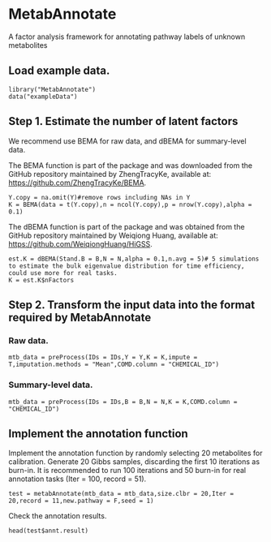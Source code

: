 # MetabAnnotate
A factor analysis framework for annotating pathway labels of unknown metabolites

## Load example data.
```
library("MetabAnnotate")
data("exampleData")
```

## Step 1. Estimate the number of latent factors

We recommend use BEMA for raw data, and dBEMA for summary-level data.

The BEMA function is part of the package and was downloaded from the GitHub repository maintained by ZhengTracyKe, available at: https://github.com/ZhengTracyKe/BEMA.
```
Y.copy = na.omit(Y)#remove rows including NAs in Y
K = BEMA(data = t(Y.copy),n = ncol(Y.copy),p = nrow(Y.copy),alpha = 0.1)
```
The dBEMA function is part of the package and was obtained from the GitHub repository maintained by Weiqiong Huang, available at: https://github.com/WeiqiongHuang/HiGSS.
```{r}
est.K = dBEMA(Stand.B = B,N = N,alpha = 0.1,n.avg = 5)# 5 simulations to estimate the bulk eigenvalue distribution for time efficiency, could use more for real tasks.
K = est.K$nFactors
```

## Step 2. Transform the input data into the format required by MetabAnnotate
### Raw data.
```
mtb_data = preProcess(IDs = IDs,Y = Y,K = K,impute = T,imputation.methods = "Mean",COMD.column = "CHEMICAL_ID")
```
### Summary-level data.
```
mtb_data = preProcess(IDs = IDs,B = B,N = N,K = K,COMD.column = "CHEMICAL_ID")
```

## Implement the annotation function
Implement the annotation function by randomly selecting 20 metabolites for calibration. Generate 20 Gibbs samples, discarding the first 10 iterations as burn-in. It is recommended to run 100 iterations and 50 burn-in for real annotation tasks (Iter = 100, record = 51).
```{r}
test = metabAnnotate(mtb_data = mtb_data,size.clbr = 20,Iter = 20,record = 11,new.pathway = F,seed = 1)
```

Check the annotation results.
```{r}
head(test$annt.result)
```
